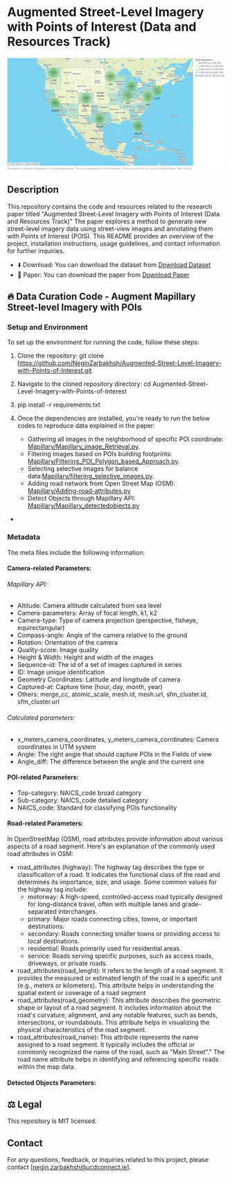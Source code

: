 # Augmented Street-Level  Imagery with Points of Interest (Data and Resources Track)
![Dataset](https://github.com/NeginZarbakhsh/Augmented-Street-Level-Imagery-with-Points-of-Interest/blob/main/Images/The%20count%20of%20POIs%20in%2010%20US%20regions.png)
## Description

This repository contains the code and resources related to the research paper titled "Augmented Street-Level  Imagery with Points of Interest (Data and Resources Track)" The paper explores a method to generate new street-level imagery data using street-view images and annotating them with Points of Interest (POIS). This README provides an overview of the project, installation instructions, usage guidelines, and contact information for further inquiries.

- ⬇️ Download: You can download the dataset from [Download Dataset](https://zenodo.org/deposit/8020056)
- 📄 Paper: You can download the paper from [Download Paper](?)


## 🔥 Data Curation Code - Augment Mapillary Street-level Imagery with POIs

### Setup and Environment

To set up the environment for running the code, follow these steps:

1. Clone the repository: git clone https://github.com/NeginZarbakhsh/Augmented-Street-Level-Imagery-with-Points-of-Interest.git
2. Navigate to the cloned repository directory: cd Augmented-Street-Level-Imagery-with-Points-of-Interest
3. pip install -r requirements.txt
4. Once the dependencies are installed, you're ready to run the below codes to reproduce data explained in the paper:

	- Gathering all images in the neighborhood of specific POI coordinate: [Mapillary/Mapillary_image_Retrieval.py](Mapillary/Mapillary_image_Retrieval.py).
	- Filtering images based on POIs building footprints: [Mapillary/Filtering_POI_Polygon_based_Approach.py](Mapillary/Filtering_POI_Polygon_based_Approach.py).
	- Selecting selective images for balance data:[Mapillary/filtering_selective_images.py](Mapillary/filtering_selective_images.py).
	- Adding road network from Open Street Map (OSM): [Mapillary/Adding-road-attributes.py](Mapillary/Adding-road-attributes.py)
	- Detect Objects through Mapillary API: [Mapillary/Mapillary_detectedobjects.py](Mapillary/Mapillary_detectedobjects.py)
 - 
### Metadata
The meta files include the following information:

#### Camera-related Parameters: 

###### Mapillary API: 
- Altitude: Camera altitude calculated from sea level
- Camera-parameters: Array of focal length, k1, k2
- Camera-type: Type of camera projection (perspective, fisheye, equirectangular)
- Compass-angle: Angle of the camera relative to the ground 
- Rotation: Orientation of the camera
- Quality-score: Image quality 
- Height & Width: Height and width of the images
- Sequence-id: The id of a set of images captured in series
- ID: Image unique identification
- Geometry Coordinates: Latitude and longitude of camera
- Captured-at: Capture time (hour, day, month, year)
- Others: merge_cc, atomic_scale, mesh.id, mesh.url, sfm_cluster.id, sfm_cluster.url
  
###### Calculated parameters: 
- x_meters_camera_coordinates, y_meters_camera_corrdinates: Camera coordinates in UTM system
- Angle: The right angle that should capture POIs in the Fields of view
- Angle_diff: The difference between the angle and the current one 

#### POI-related Parameters:

- Top-category: NAICS_code broad category 
- Sub-category: NAICS_code detailed category
- NAICS_code: Standard for classifying POIs functionality

#### Road-related Parameters:
In OpenStreetMap (OSM), road attributes provide information about various aspects of a road segment. Here's an explanation of the commonly used road attributes in OSM:

- road_attributes (highway): The highway tag describes the type or classification of a road. It indicates the functional class of the road and determines its importance, size, and usage. Some common values for the highway tag include:
	- motorway: A high-speed, controlled-access road typically designed for long-distance travel, often with multiple lanes and grade-separated interchanges.
	- primary: Major roads connecting cities, towns, or important destinations.
	- secondary: Roads connecting smaller towns or providing access to local destinations.
	- residential: Roads primarily used for residential areas.
	- service: Roads serving specific purposes, such as access roads, driveways, or private roads.
- road_attributes(road_lenght): It refers to the length of a road segment. It provides the measured or estimated length of the road in a specific unit (e.g., meters or kilometers). This attribute helps in understanding the spatial extent or coverage of a road segment
- road_attributes(road_geometry): This attribute describes the geometric shape or layout of a road segment. It includes information about the road's curvature, alignment, and any notable features, such as bends, intersections, or roundabouts. This attribute helps in visualizing the physical characteristics of the road segment.
- road_attributes(road_name): This attribute represents the name assigned to a road segment. It typically includes the official or commonly recognized the name of the road, such as "Main Street"." The road name attribute helps in identifying and referencing specific roads within the map data.

#### Detected Objects Parameters:


## ⚖ Legal

This repository is MIT licensed.

## Contact
For any questions, feedback, or inquiries related to this project, please contact [negin.zarbakhsh@ucdconnect.ie].
